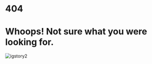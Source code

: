 <h1>404</h1>
<h1>Whoops! Not sure what you were looking for.</h1>

![igstory2](https://user-images.githubusercontent.com/94929988/143141551-62bb0e1b-c82c-4485-8b3e-1cc7e11d1834.png)
